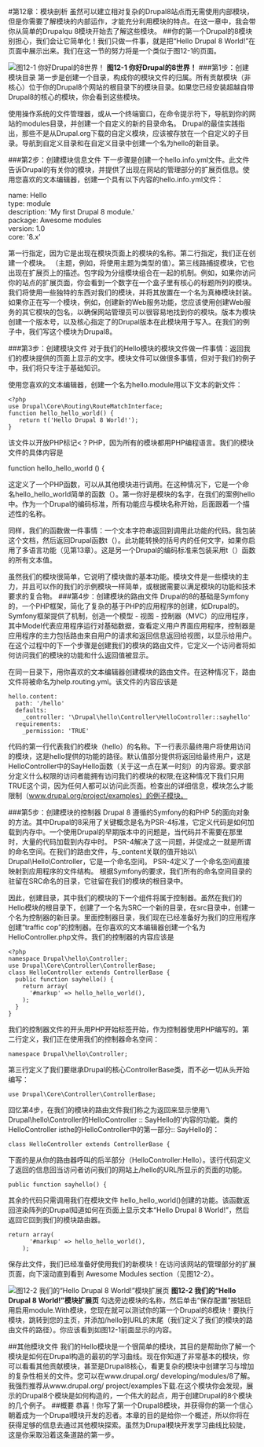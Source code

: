 #第12章：模块剖析
虽然可以建立相对复杂的Drupal8站点而无需使用内部模块，但是你需要了解模块的内部运作，才能充分利用模块的特点。在这一章中，我会带你从简单的Drupalqu 8模块开始去了解这些模块。
##你的第一个Drupal的8模块
别担心，我们会让它简单化！我们只做一件事，就是把“Hello Drupal 8 World!”在页面中展示出来。我们在这一节的努力将是一个类似于图12-1的页面。

![图12-1 你好Drupal的8世界！](../images/pic-6-1.jpg)
**图12-1 你好Drupal的8世界！**
###第1步：创建模块目录
第一步是创建一个目录，构成你的模块文件的归属。所有贡献模块（非核心）位于你的Drupal8个网站的根目录下的模块目录。如果您已经安装超越自带Drupal8的核心的模块，你会看到这些模块。

使用操作系统的文件管理器，或从一个终端窗口，在命令提示符下，导航到你的网站的modules目录，并创建一个自定义的新的目录命名。 Drupal的最佳实践指出，那些不是从Drupal.org下载的自定义模块，应该被存放在一个自定义的子目录。导航到自定义目录和在自定义目录中创建一个名为hello的新目录。

###第2步：创建模块信息文件
下一步骤是创建一个hello.info.yml文件。此文件告诉Drupal的有关你的模块，并提供了出现在网站的管理部分的扩展页信息。使用您喜欢的文本编辑器，创建一个具有以下内容的hello.info.yml文件：

name: Hello  
type: module  
description: 'My first Drupal 8 module.'   
package: Awesome modules  
version: 1.0  
core: '8.x'

第一行指定，因为它是出现在模块页面上的模块的名称。第二行指定，我们正在创建一个模块。 （主题，例如，将使用主题为类型的值）。第三线路捕捉模块，它也出现在扩展页上的描述。包字段为分组模块组合在一起的机制。例如，如果你访问你的站点的扩展页面，你会看到一个数字在一个盒子里有核心的标题所列的模块。我们将使用一些独特的东西对我们的模块，并将其放置在一个名为真棒模块封装。如果你正在写一个模块，例如，创建新的Web服务功能，您应该使用创建Web服务的其它模块的包名，以确保网站管理员可以很容易地找到你的模块。版本为模块创建一个版本号，以及核心指定了的Drupal版本在此模块用于写入。在我们的例子中，我们写这个模块为Drupal8。

###第3步：创建模块文件
对于我们的Hello模块的模块文件做一件事情：返回我们的模块提供的页面上显示的文字。模块文件可以做很多事情，但对于我们的例子中，我们将只专注于基础知识。
 
使用您喜欢的文本编辑器，创建一个名为hello.module用以下文本的新文件：

    <?php  
    use Drupal\Core\Routing\RouteMatchInterface;  
    function hello_hello_world() {  
       return t('Hello Drupal 8 World!');  
    }  

该文件以开放PHP标记<？PHP，因为所有的模块都用PHP编程语言。我们的模块文件的具体内容是

function hello_hello_world () {

这定义了一个PHP函数，可以从其他模块进行调用。在这种情况下，它是一个命名hello_hello_world简单的函数（）。第一你好是模块的名字，在我们的案例hello中。作为一个Drupal的编码标准，所有功能应与模块名称开始，后面跟着一个描述性的名称。

同样，我们的函数做一件事情：一个文本字符串返回到调用此功能的代码。我包装这个文档，然后返回Drupal函数t（）。此功能转换的括号内的任何文字，如果你启用了多语言功能（见第13章）。这是另一个Drupal的编码标准来包装采用t（）函数的所有文本值。

虽然我们的模块很简单，它说明了模块做的基本功能。模块文件是一些模块的主力，并且可以作的我们的示例模块一样简单，或根据需要以满足模块的功能和技术要求的复合物。
###第4步：创建模块的路由文件
Drupal的8的基础是Symfony的，一个PHP框架，简化了复杂的基于PHP的应用程序的创建，如Drupal的。 Symfony框架提供了机制，创造一个模型 - 视图 - 控制器（MVC）的应用程序，其中Model代表应用程序运行对基础数据，查看定义用户界面应用程序，控制器是应用程序的主力包括路由来自用户的请求和返回信息返回给视图，以显示给用户。在这个过程中的下一个步骤是创建我们的模块的路由文件，它定义一个访问者将如何访问我们的模块的功能和什么返回值被显示。

在同一目录下，用你喜欢的文本编辑器创建模块的路由文件。在这种情况下，路由文件将被命名为help.routing.yml。该文件的内容应该是

    hello.content:  
      path: '/hello'  
      defaults:  
        _controller: '\Drupal\hello\Controller\HelloController::sayhello'  
      requirements:  
        _permission: 'TRUE'  

代码的第一行代表我们的模块（hello）的名称。下一行表示最终用户将使用访问的模块，这是hello提供的功能的路径。默认值部分提供将返回给最终用户，这是HelloController中的SayHello函数（关于这一点在某一时刻）的内容源。要求部分定义什么权限的访问者能拥有访问我们的模块的权限;在这种情况下我们只用TRUE这个词，因为任何人都可以访问此页面。检查出的详细信息，模块怎么才能限制（www.drupal.org/project/examples）的例子模块。

###第5步：创建模块的控制器
Drupal 8 遵循的Symfony的和PHP 5的面向对象的方法。其中Drupal的8采用了关键概念是名为PSR-4标准，它定义代码是如何加载到内存中。一个使用Drupal的早期版本中的问题是，当代码并不需要在那里时，大量的代码加载到内存中时。 PSR-4解决了这一问题，并促成之一就是所谓的命名空间。在我们的路由文件，与_content关联的值开始以\ Drupal\Hello\Controller，它是一个命名空间。 PSR-4定义了一个命名空间直接映射到应用程序的文件结构。 根据Symfony的要求，我们所有的命名空间目录的驻留在SRC命名的目录，它驻留在我们的模块的根目录中。

因此，创建目录，其中我们的模块的下一个组件将属于控制器。虽然在我们的Hello模块的根目录下，创建了一个名为SRC一个新的目录，在src目录中，创建一个名为控制器的新目录。里面控制器目录，我们现在已经准备好为我们的应用程序创建“traffic cop”的控制器。在你喜欢的文本编辑器创建一个名为HelloController.php文件。我们的控制器的内容应该是

    <?php  
    namespace Drupal\hello\Controller;  
    use Drupal\Core\Controller\ControllerBase;  
    class HelloController extends ControllerBase {  
      public function sayhello() {  
        return array(    
          '#markup' => hello_hello_world(),  
        );  
      }  
    }  

我们的控制器文件的开头用PHP开始标签开始，作为控制器使用PHP编写的。第二行定义，我们正在使用我们的控制器命名空间：
 
    namespace Drupal\hello\Controller;
 
第三行定义了我们要继承Drupal的核心ControllerBase类，而不必一切从头开始编写：
 
    use Drupal\Core\Controller\ControllerBase;
 
回忆第4步，在我们的模块的路由文件我们称之为返回来显示使用'\ Drupal\hello\Controller的HelloController :: SayHello的'内容的功能。类的HelloController isthe的HelloController中的第一部分:: SayHello的：

    class HelloController extends ControllerBase {

下面的是从你的路由器呼叫的后半部分（HelloController:Hello）。该行代码定义了返回的信息回当访问者访问我们的网站上/hello的URL所显示的页面的功能。

    public function sayhello() {

其余的代码只需调用我们在模块文件 hello_hello_world()创建的功能。该函数返回渲染阵列的Drupal知道如何在页面上显示文本“Hello Drupal 8 World!”，然后返回它回到我们的模块路由器。

    return array(
          '#markup' => hello_hello_world(),
        );

保存此文件，我们已经准备好使用我们的新模块！在访问该网站的管理部分的扩展页面，向下滚动直到看到 Awesome Modules section（见图12-2）。
 
![图12-2 我们的“Hello Drupal 8 World!”模块扩展页](../images/pic-6-1.jpg)
**图12-2 我们的“Hello Drupal 8 World!”模块扩展页**
勾选旁边模块的名称，然后单击“保存配置”按钮启用启用module.With模块，您现在就可以测试你的第一个Drupal的8模块！要执行模块，跳转到您的主页，并添加/hello到URL的末尾（我们定义了我们的模块的路由文件的路径）。你应该看到如图12-1前面显示的内容。

##其他模块文件
我们的Hello模块是一个很简单的模块，其目的是帮助你了解一个模块是如何在Drupal构造的最初的学习曲线。现在你知道了非常基本的模块，你可以看看其他贡献模块，甚至是Drupal8核心，看更复杂的模块中创建学习与增加的复杂性相关的文件。您可以在www.drupal.org/ developing/modules/8了解。我强烈推荐从www.drupal.org/ project/examples下载.在这个模块你会发现，展示的Drupal8个模块是如何构造的，一个伟大的起点，用于创建Drupal的8个模块的几个例子。
##概要
恭喜！你写了第一个Drupal8模块，并获得你的第一个信心朝着成为一个Drupal模块开发的忍者。本章的目的是给你一个概述，所以你将在获得足够的信息去通过其他模块探索。虽然为Drupal模块开发学习曲线比较陡，这是你采取沿着这条道路的第一步。

